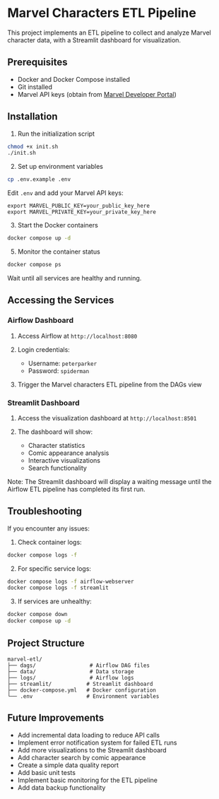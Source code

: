 # Marvel Characters ETL Pipeline

This project implements an ETL pipeline to collect and analyze Marvel character data, with a Streamlit dashboard for visualization.

## Prerequisites

- Docker and Docker Compose installed
- Git installed
- Marvel API keys (obtain from [Marvel Developer Portal](https://developer.marvel.com/))

## Installation

1. Run the initialization script
```bash
chmod +x init.sh
./init.sh
```

2. Set up environment variables
```bash
cp .env.example .env
```

Edit `.env` and add your Marvel API keys:
```
export MARVEL_PUBLIC_KEY=your_public_key_here
export MARVEL_PRIVATE_KEY=your_private_key_here
```

3. Start the Docker containers
```bash
docker compose up -d
```

5. Monitor the container status
```bash
docker compose ps
```

Wait until all services are healthy and running.

## Accessing the Services

### Airflow Dashboard

1. Access Airflow at `http://localhost:8080`

2. Login credentials:
   - Username: `peterparker`
   - Password: `spiderman`

3. Trigger the Marvel characters ETL pipeline from the DAGs view

### Streamlit Dashboard

1. Access the visualization dashboard at `http://localhost:8501`

2. The dashboard will show:
   - Character statistics
   - Comic appearance analysis
   - Interactive visualizations
   - Search functionality

Note: The Streamlit dashboard will display a waiting message until the Airflow ETL pipeline has completed its first run.

## Troubleshooting

If you encounter any issues:

1. Check container logs:
```bash
docker compose logs -f
```

2. For specific service logs:
```bash
docker compose logs -f airflow-webserver
docker compose logs -f streamlit
```

3. If services are unhealthy:
```bash
docker compose down
docker compose up -d
```

## Project Structure

```
marvel-etl/
├── dags/                 # Airflow DAG files
├── data/                 # Data storage
├── logs/                 # Airflow logs
├── streamlit/           # Streamlit dashboard
├── docker-compose.yml   # Docker configuration
└── .env                 # Environment variables
```

## Future Improvements

- Add incremental data loading to reduce API calls
- Implement error notification system for failed ETL runs
- Add more visualizations to the Streamlit dashboard
- Add character search by comic appearance
- Create a simple data quality report
- Add basic unit tests
- Implement basic monitoring for the ETL pipeline
- Add data backup functionality
